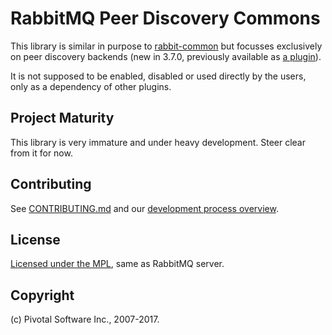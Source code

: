 # RabbitMQ Peer Discovery Commons

This library is similar in purpose to [rabbit-common](https://github.com/rabbitmq/rabbitmq-common) but focusses exclusively
on peer discovery backends (new in 3.7.0, previously available as [a plugin](https://github.com/rabbitmq/rabbitmq-autocluster)).

It is not supposed to be enabled, disabled or used directly by the users, only as a
dependency of other plugins.


## Project Maturity

This library is very immature and under heavy development. Steer clear from it for now.


## Contributing

See [CONTRIBUTING.md](./CONTRIBUTING.md) and our [development process overview](http://www.rabbitmq.com/github.html).


## License

[Licensed under the MPL](LICENSE-MPL-RabbitMQ), same as RabbitMQ server.


## Copyright

(c) Pivotal Software Inc., 2007-2017.

